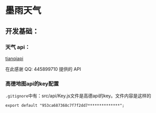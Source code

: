 # 墨雨天气

## 开发基础：

### 天气 api：

[tianqiapi](https://www.tianqiapi.com/)

在此感谢 QQ: 445899710 提供的 API

### 高德地图api的key配置
`.gitignore`中有：src/api/Key.js文件是高德api的key。文件内容是这样的
```
export default "953ca687368c7f7f2dd7**************";
```
